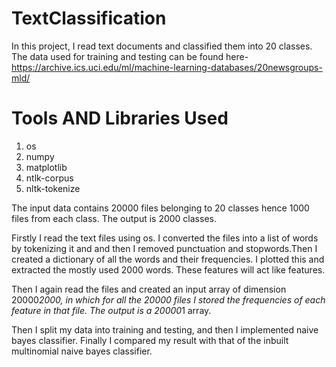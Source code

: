# TextClassification
In this project, I read text documents and classified them into 20 classes. The data used for training and testing can be found here- https://archive.ics.uci.edu/ml/machine-learning-databases/20newsgroups-mld/

# Tools AND Libraries Used
1. os
2. numpy
3. matplotlib
4. ntlk-corpus
5. nltk-tokenize

The input data contains 20000 files belonging to 20 classes hence 1000 files from each class.
The output is 2000 classes.

Firstly I read the text files using os. I converted the files into a list of words by tokenizing it and and then I removed punctuation and stopwords.Then I created a dictionary of all the words and their frequencies. I plotted this and extracted the mostly used 2000 words. These features will act like features.

Then I again read the files and created an input array of dimension 20000*2000, in which for all the 20000 files I stored the frequencies of each feature in that file. The output is a 20000*1 array.

Then I split my data into training and testing, and then I implemented naive bayes classifier.
Finally I compared my result with that of the inbuilt multinomial naive bayes classifier.
